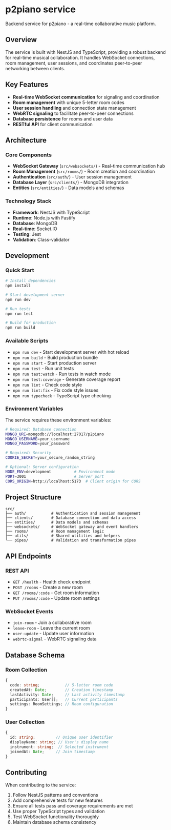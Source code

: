 # p2piano service

Backend service for p2piano - a real-time collaborative music platform.

## Overview

The service is built with NestJS and TypeScript, providing a robust backend for real-time musical collaboration. It handles WebSocket connections, room management, user sessions, and coordinates peer-to-peer networking between clients.

## Key Features

- **Real-time WebSocket communication** for signaling and coordination
- **Room management** with unique 5-letter room codes
- **User session handling** and connection state management
- **WebRTC signaling** to facilitate peer-to-peer connections
- **Database persistence** for rooms and user data
- **RESTful API** for client communication

## Architecture

### Core Components

- **WebSocket Gateway** (`src/websockets/`) - Real-time communication hub
- **Room Management** (`src/rooms/`) - Room creation and coordination
- **Authentication** (`src/auth/`) - User session management
- **Database Layer** (`src/clients/`) - MongoDB integration
- **Entities** (`src/entities/`) - Data models and schemas

### Technology Stack

- **Framework**: NestJS with TypeScript
- **Runtime**: Node.js with Fastify
- **Database**: MongoDB
- **Real-time**: Socket.IO
- **Testing**: Jest
- **Validation**: Class-validator

## Development

### Quick Start

```bash
# Install dependencies
npm install

# Start development server
npm run dev

# Run tests
npm run test

# Build for production
npm run build
```

### Available Scripts

- `npm run dev` - Start development server with hot reload
- `npm run build` - Build production bundle
- `npm run start` - Start production server
- `npm run test` - Run unit tests
- `npm run test:watch` - Run tests in watch mode
- `npm run test:coverage` - Generate coverage report
- `npm run lint` - Check code style
- `npm run lint:fix` - Fix code style issues
- `npm run typecheck` - TypeScript type checking

### Environment Variables

The service requires these environment variables:

```bash
# Required: Database connection
MONGO_URI=mongodb://localhost:27017/p2piano
MONGO_USERNAME=your_username
MONGO_PASSWORD=your_password

# Required: Security
COOKIE_SECRET=your_secure_random_string

# Optional: Server configuration
NODE_ENV=development          # Environment mode
PORT=3001                     # Server port
CORS_ORIGIN=http://localhost:5173  # Client origin for CORS
```

## Project Structure

```
src/
├── auth/           # Authentication and session management
├── clients/        # Database connection and data access
├── entities/       # Data models and schemas
├── websockets/     # WebSocket gateway and event handlers
├── rooms/          # Room management logic
├── utils/          # Shared utilities and helpers
└── pipes/          # Validation and transformation pipes
```

## API Endpoints

### REST API

- `GET /health` - Health check endpoint
- `POST /rooms` - Create a new room
- `GET /rooms/:code` - Get room information
- `PUT /rooms/:code` - Update room settings

### WebSocket Events

- `join-room` - Join a collaborative room
- `leave-room` - Leave the current room
- `user-update` - Update user information
- `webrtc-signal` - WebRTC signaling data

## Database Schema

### Room Collection

```typescript
{
  code: string;           // 5-letter room code
  createdAt: Date;        // Creation timestamp
  lastActivity: Date;     // Last activity timestamp
  participants: User[];   // Current participants
  settings: RoomSettings; // Room configuration
}
```

### User Collection

```typescript
{
  id: string;         // Unique user identifier
  displayName: string; // User's display name
  instrument: string;  // Selected instrument
  joinedAt: Date;     // Join timestamp
}
```

## Contributing

When contributing to the service:

1. Follow NestJS patterns and conventions
2. Add comprehensive tests for new features
3. Ensure all tests pass and coverage requirements are met
4. Use proper TypeScript types and validation
5. Test WebSocket functionality thoroughly
6. Maintain database schema consistency
